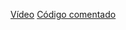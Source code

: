 [Vídeo](https://www.youtube.com/watch?v=0B-9To1hfts)
[Código comentado](https://llamasdev.github.io/hacker-blog/Bash-Procesos)
